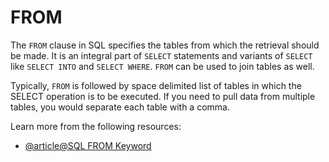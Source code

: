 # FROM

The `FROM` clause in SQL specifies the tables from which the retrieval should be made. It is an integral part of `SELECT` statements and variants of `SELECT` like `SELECT INTO` and `SELECT WHERE`. `FROM` can be used to join tables as well. 

Typically, `FROM` is followed by space delimited list of tables in which the SELECT operation is to be executed. If you need to pull data from multiple tables, you would separate each table with a comma.

Learn more from the following resources:

- [@article@SQL FROM Keyword](https://www.w3schools.com/sql/sql_ref_from.asp)